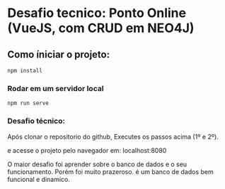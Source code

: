 # Desafio tecnico: Ponto Online (VueJS, com CRUD em NEO4J)

## Como íniciar o projeto:
```
npm install
```

### Rodar em um servidor local
```
npm run serve
```

### Desafio técnico:
Após clonar o repositorio do github, 
Executes os passos acima (1º e 2º).

e acesse o projeto pelo navegador em: localhost:8080

O maior desafio foi aprender sobre o banco de dados e o seu
funcionamento. Porém foi muito prazeroso. é um banco de dados
bem funcional e dinamico. 
